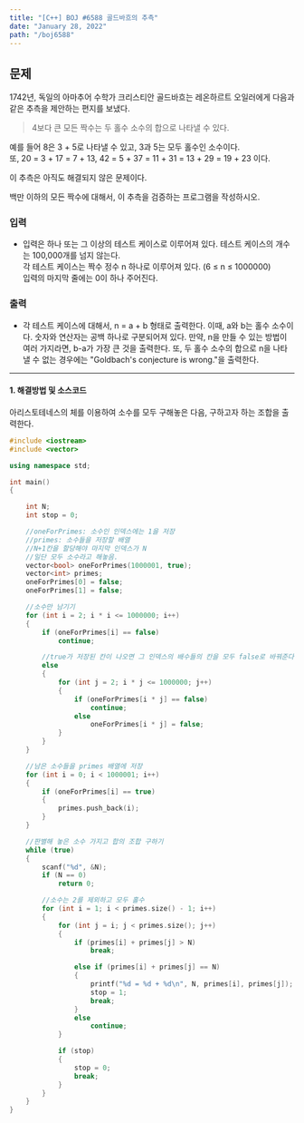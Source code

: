 ```yaml
---
title: "[C++] BOJ #6588 골드바흐의 추측"
date: "January 28, 2022"
path: "/boj6588"
---
```


## 문제

1742년, 독일의 아마추어 수학가 크리스티안 골드바흐는 레온하르트 오일러에게 다음과 같은 추측을 제안하는 편지를 보냈다.

> 4보다 큰 모든 짝수는 두 홀수 소수의 합으로 나타낼 수 있다.

예를 들어 8은 3 + 5로 나타낼 수 있고, 3과 5는 모두 홀수인 소수이다.  
또, 20 = 3 + 17 = 7 + 13, 42 = 5 + 37 = 11 + 31 = 13 + 29 = 19 + 23 이다.

이 추측은 아직도 해결되지 않은 문제이다.

백만 이하의 모든 짝수에 대해서, 이 추측을 검증하는 프로그램을 작성하시오.

### 입력

- 입력은 하나 또는 그 이상의 테스트 케이스로 이루어져 있다. 테스트 케이스의 개수는 100,000개를 넘지 않는다.  
  각 테스트 케이스는 짝수 정수 n 하나로 이루어져 있다. (6 ≤ n ≤ 1000000)  
  입력의 마지막 줄에는 0이 하나 주어진다.

### 출력

- 각 테스트 케이스에 대해서, n = a + b 형태로 출력한다. 이때, a와 b는 홀수 소수이다. 숫자와 연산자는 공백 하나로 구분되어져 있다. 만약, n을 만들 수 있는 방법이 여러 가지라면, b-a가 가장 큰 것을 출력한다. 또, 두 홀수 소수의 합으로 n을 나타낼 수 없는 경우에는 "Goldbach's conjecture is wrong."을 출력한다.

<hr />

#### 1. 해결방법 및 소스코드

아리스토테네스의 체를 이용하여 소수를 모두 구해놓은 다음, 구하고자 하는 조합을 출력한다.

```cpp
#include <iostream>
#include <vector>

using namespace std;

int main()
{

    int N;
    int stop = 0;

    //oneForPrimes: 소수인 인덱스에는 1을 저장
    //primes: 소수들을 저장할 배열
    //N+1칸을 할당해야 마지막 인덱스가 N
    //일단 모두 소수라고 해놓음.
    vector<bool> oneForPrimes(1000001, true);
    vector<int> primes;
    oneForPrimes[0] = false;
    oneForPrimes[1] = false;

    //소수만 남기기
    for (int i = 2; i * i <= 1000000; i++)
    {
        if (oneForPrimes[i] == false)
            continue;

        //true가 저장된 칸이 나오면 그 인덱스의 배수들의 칸을 모두 false로 바꿔준다.
        else
        {
            for (int j = 2; i * j <= 1000000; j++)
            {
                if (oneForPrimes[i * j] == false)
                    continue;
                else
                    oneForPrimes[i * j] = false;
            }
        }
    }

    //남은 소수들을 primes 배열에 저장
    for (int i = 0; i < 1000001; i++)
    {
        if (oneForPrimes[i] == true)
        {
            primes.push_back(i);
        }
    }

    //판별해 놓은 소수 가지고 합의 조합 구하기
    while (true)
    {
        scanf("%d", &N);
        if (N == 0)
            return 0;

        //소수는 2를 제외하고 모두 홀수
        for (int i = 1; i < primes.size() - 1; i++)
        {
            for (int j = i; j < primes.size(); j++)
            {
                if (primes[i] + primes[j] > N)
                    break;

                else if (primes[i] + primes[j] == N)
                {
                    printf("%d = %d + %d\n", N, primes[i], primes[j]);
                    stop = 1;
                    break;
                }
                else
                    continue;
            }

            if (stop)
            {
                stop = 0;
                break;
            }
        }
    }
}
```
